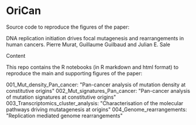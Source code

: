 # OriCan

Source code to reproduce the figures of the paper:

DNA replication initiation drives focal mutagenesis and rearrangements in human cancers.
Pierre Murat, Guillaume Guilbaud and Julian E. Sale

Content

This repo contains the R notebooks (in R markdown and html format) to reproduce the main and supporting figures of the paper:

001_Mut_density_Pan_cancer:	"Pan-cancer analysis of mutation density at constitutive origins"
002_Mut_signatures_Pan_cancer: "Pan-cancer analysis of mutation signatures at constitutive origins"
003_Transcriptomics_cluster_analysis: "Characterisation of the molecular pathways driving mutatagenesis at origins"
004_Genome_rearrangements: "Replication mediated genome rearrangements"
